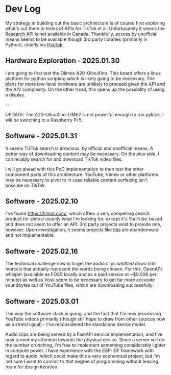 # Dev Log

My strategy in building out the basic architecture is of course first exploring what's out there in terms of APIs for TikTok et al. Unfortunately it seems the [Research API](https://developers.tiktok.com/products/research-api/) is not available in Canada. 
Thankfully, access by unofficial means seems to be available though 3rd party libraries (primarily in Python), chiefly via [PykTok](https://pypi.org/project/pyktok/).

## Hardware Exploration - 2025.01.30

I am going to first test the Olimex A20-OlinuXino. This board offers a linux platform for python scripting which is likely going to be necessary. The plans for more low-level hardware are unlikely to proceed given the API and the A/V complexity. On the other hand, this opens up the possiblity of using a display.

--

UPDATE: The A20-OlinuXino-LIME2 is not powerful enough to run pyktok. I will be switching to a Raspberry Pi 5.

## Software - 2025.01.31

It seems TikTok search is atrocious, by official and unofficial means. A better way of downloading content may be necessary. On the plus side, I can reliably search for and download TikTok video files.

I will go ahead with this PoC implementation to then test the other component parts of this architecture. YouTube, Vimeo or other platforms may be necessary to pivot to in case reliable content surfacing isn't possible on TikTok.

## Software - 2025.02.10

I've found https://filmot.com/, which offers a very compelling search product for almost exactly what I'm looking for, except it's YouTube-based and does not seem to offer an API. 3rd party projects exist to provide one, however. Upon investigation, it seems projects like [this](https://github.com/dusking/filmot) are abandonware and not implementable.

## Software - 2025.02.16

The technical challenge now is to get the audio clips _whittled down_ into morcels that actually represent the words being chosen. For this, OpenAI's whisper (available as FOSS locally and as a paid service at ~$0.006 per minute) as well as Vosk seem to be necessary to get far more accurate soundbytes out of YouTube files, which are downloading successfully.

## Software - 2025.03.01

The way the software stack is going, and the fact that I'm now processing YouTube videos primarily (though still hope to draw from other sources now as a stretch goal) - I've reconsidered the standalone device model. 

Audio clips are being served by a FastAPI service implementation, and I've now turned my attention towards the physical device. Since a server will do the number crunching, I'm free to implement something considerably lighter in compute power. I have experience with the ESP-IDF framework with regard to audio, which could make this a very economical project, but I'm not sure I want to commit to that degree of programming without leaving room for design iteration.